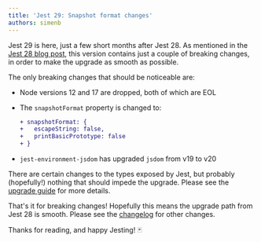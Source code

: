 ```yaml
---
title: 'Jest 29: Snapshot format changes'
authors: simenb
---
```


Jest 29 is here, just a few short months after Jest 28. As mentioned in the [Jest 28 blog post](/blog/2022/04/25/jest-28#future), this version contains just a couple of breaking changes, in order to make the upgrade as smooth as possible.

<!--truncate-->

The only breaking changes that should be noticeable are:

- Node versions 12 and 17 are dropped, both of which are EOL
- The `snapshotFormat` property is changed to:

  ```diff
  + snapshotFormat: {
  +   escapeString: false,
  +   printBasicPrototype: false
  + }
  ```

- `jest-environment-jsdom` has upgraded `jsdom` from v19 to v20

There are certain changes to the types exposed by Jest, but probably (hopefully!) nothing that should impede the upgrade. Please see the [upgrade guide](https://jest-archive-august-2023.netlify.app/docs/upgrading-to-jest29) for more details.

That's it for breaking changes! Hopefully this means the upgrade path from Jest 28 is smooth. Please see the [changelog](https://github.com/jestjs/jest/blob/main/CHANGELOG.md#2900) for other changes.

Thanks for reading, and happy Jesting! 🃏
